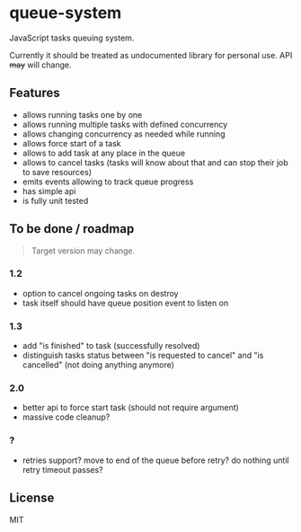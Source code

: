 # queue-system

JavaScript tasks queuing system.

Currently it should be treated as undocumented library for personal use. API ~~may~~ will change.

## Features

- allows running tasks one by one
- allows running multiple tasks with defined concurrency
- allows changing concurrency as needed while running
- allows force start of a task
- allows to add task at any place in the queue
- allows to cancel tasks (tasks will know about that and can stop their job to save resources)
- emits events allowing to track queue progress
- has simple api
- is fully unit tested

## To be done / roadmap

> Target version may change.

### 1.2
- option to cancel ongoing tasks on destroy
- task itself should have queue position event to listen on

### 1.3
- add "is finished" to task (successfully resolved)
- distinguish tasks status between "is requested to cancel" and "is cancelled" (not doing anything anymore)

### 2.0
- better api to force start task (should not require argument)
- massive code cleanup? 

### ?
- retries support? move to end of the queue before retry? do nothing until retry timeout passes?

## License

MIT
